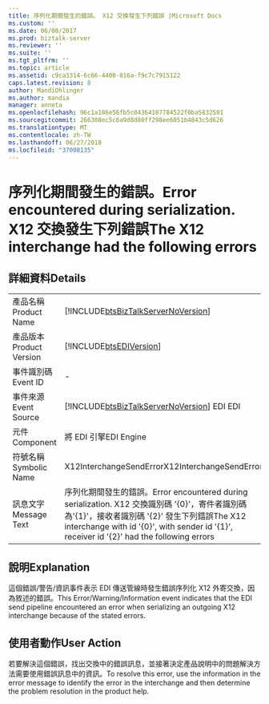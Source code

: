 ```yaml
---
title: 序列化期間發生的錯誤。 X12 交換發生下列錯誤 |Microsoft Docs
ms.custom: ''
ms.date: 06/08/2017
ms.prod: biztalk-server
ms.reviewer: ''
ms.suite: ''
ms.tgt_pltfrm: ''
ms.topic: article
ms.assetid: c9ca3314-6c66-4400-816a-f9c7c7915122
caps.latest.revision: 8
author: MandiOhlinger
ms.author: mandia
manager: anneta
ms.openlocfilehash: 96c1a186e56fb5c04364187784522f0ba5832581
ms.sourcegitcommit: 266308ec5c6a9d8d80ff298ee6051b4843c5d626
ms.translationtype: MT
ms.contentlocale: zh-TW
ms.lasthandoff: 06/27/2018
ms.locfileid: "37008135"
---
```

# <a name="error-encountered-during-serialization-the-x12-interchange-had-the-following-errors"></a><span data-ttu-id="6d462-103">序列化期間發生的錯誤。</span><span class="sxs-lookup"><span data-stu-id="6d462-103">Error encountered during serialization.</span></span> <span data-ttu-id="6d462-104">X12 交換發生下列錯誤</span><span class="sxs-lookup"><span data-stu-id="6d462-104">The X12 interchange had the following errors</span></span>
## <a name="details"></a><span data-ttu-id="6d462-105">詳細資料</span><span class="sxs-lookup"><span data-stu-id="6d462-105">Details</span></span>  
  
|                 |                                                                                                                                             |
|-----------------|---------------------------------------------------------------------------------------------------------------------------------------------|
|  <span data-ttu-id="6d462-106">產品名稱</span><span class="sxs-lookup"><span data-stu-id="6d462-106">Product Name</span></span>   |                             [!INCLUDE[btsBizTalkServerNoVersion](../includes/btsbiztalkservernoversion-md.md)]                              |
| <span data-ttu-id="6d462-107">產品版本</span><span class="sxs-lookup"><span data-stu-id="6d462-107">Product Version</span></span> |                                         [!INCLUDE[btsEDIVersion](../includes/btsediversion-md.md)]                                          |
|    <span data-ttu-id="6d462-108">事件識別碼</span><span class="sxs-lookup"><span data-stu-id="6d462-108">Event ID</span></span>     |                                                                      -                                                                      |
|  <span data-ttu-id="6d462-109">事件來源</span><span class="sxs-lookup"><span data-stu-id="6d462-109">Event Source</span></span>   |                           [!INCLUDE[btsBizTalkServerNoVersion](../includes/btsbiztalkservernoversion-md.md)]<span data-ttu-id="6d462-110"> EDI</span><span class="sxs-lookup"><span data-stu-id="6d462-110"> EDI</span></span>                            |
|    <span data-ttu-id="6d462-111">元件</span><span class="sxs-lookup"><span data-stu-id="6d462-111">Component</span></span>    |                                                                 <span data-ttu-id="6d462-112">將 EDI 引擎</span><span class="sxs-lookup"><span data-stu-id="6d462-112">EDI Engine</span></span>                                                                  |
|  <span data-ttu-id="6d462-113">符號名稱</span><span class="sxs-lookup"><span data-stu-id="6d462-113">Symbolic Name</span></span>  |                                                           <span data-ttu-id="6d462-114">X12InterchangeSendError</span><span class="sxs-lookup"><span data-stu-id="6d462-114">X12InterchangeSendError</span></span>                                                           |
|  <span data-ttu-id="6d462-115">訊息文字</span><span class="sxs-lookup"><span data-stu-id="6d462-115">Message Text</span></span>   | <span data-ttu-id="6d462-116">序列化期間發生的錯誤。</span><span class="sxs-lookup"><span data-stu-id="6d462-116">Error encountered during serialization.</span></span> <span data-ttu-id="6d462-117">X12 交換識別碼 '{0}'，寄件者識別碼為'{1}'，接收者識別碼 '{2}' 發生下列錯誤</span><span class="sxs-lookup"><span data-stu-id="6d462-117">The X12 interchange with id '{0}', with sender id '{1}', receiver id '{2}' had the following errors</span></span> |
  
## <a name="explanation"></a><span data-ttu-id="6d462-118">說明</span><span class="sxs-lookup"><span data-stu-id="6d462-118">Explanation</span></span>  
 <span data-ttu-id="6d462-119">這個錯誤/警告/資訊事件表示 EDI 傳送管線時發生錯誤序列化 X12 外寄交換，因為敘述的錯誤。</span><span class="sxs-lookup"><span data-stu-id="6d462-119">This Error/Warning/Information event indicates that the EDI send pipeline encountered an error when serializing an outgoing X12 interchange because of the stated errors.</span></span>  
  
## <a name="user-action"></a><span data-ttu-id="6d462-120">使用者動作</span><span class="sxs-lookup"><span data-stu-id="6d462-120">User Action</span></span>  
 <span data-ttu-id="6d462-121">若要解決這個錯誤，找出交換中的錯誤訊息，並接著決定產品說明中的問題解決方法需要使用錯誤訊息中的資訊。</span><span class="sxs-lookup"><span data-stu-id="6d462-121">To resolve this error, use the information in the error message to identify the error in the interchange and then determine the problem resolution in the product help.</span></span>